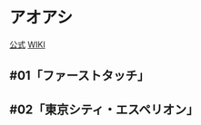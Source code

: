 # アオアシ

[公式](https://aoashi-pr.com/) 
[WIKI](https://ja.wikipedia.org/wiki/%E3%82%A2%E3%82%AA%E3%82%A2%E3%82%B7) 
## #01「ファーストタッチ」

## #02「東京シティ・エスペリオン」

